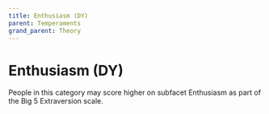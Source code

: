```yaml
---
title: Enthusiasm (DY)
parent: Temperaments
grand_parent: Theory
---
```


# Enthusiasm (DY)

People in this category may score higher on subfacet Enthusiasm as part of the Big 5 Extraversion scale.
